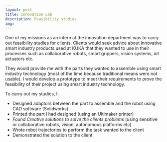 ```yaml
---
layout: post
title: Innovation Lab 
description: Feasibility studies
img: 
---
```


One of my missions as an intern at the innovation department was to carry out feasibility studies for clients. 
Clients would seek advice about innovative smart industry products used at KUKA that they wanted to use in their processes such as collaborative robots, smart grippers, vision systems, iot actuators etc. 


They would provide me with the parts they wanted to assemble using smart industry technology (most of the time because traditional means were not usable). I would develop a prototype to meet their requirements to prove the feasibility of their project using smart industry technology.

To carry out my studies, I:
* Designed adaptors between the part to assemble and the robot using CAD software (Solidworks)
* Printed the part I had designed (using an Ultimaker printer)
* *Found Creative solutions to solve the clients problems* (using sensitive or collaborative robots, vision, autonomous platforms etc)
* Wrote robot trajectories to perform the task wanted to the client
* Demonstrated the solution to the client



